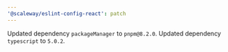 ```yaml
---
'@scaleway/eslint-config-react': patch
---
```


Updated dependency `packageManager` to `pnpm@8.2.0`.
Updated dependency `typescript` to `5.0.2`.
